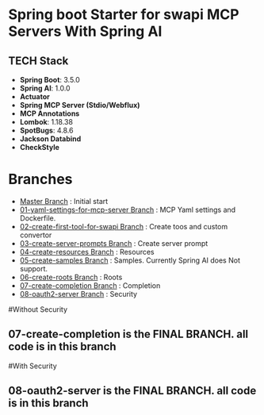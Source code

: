 # Spring boot Starter for swapi MCP Servers With Spring AI

## TECH Stack

- **Spring Boot**: 3.5.0
- **Spring AI**: 1.0.0
- **Actuator**
- **Spring MCP Server (Stdio/Webflux)**
- **MCP Annotations**
- **Lombok**: 1.18.38
- **SpotBugs**: 4.8.6
- **Jackson Databind**
- **CheckStyle**

# Branches
- [Master Branch](https://github.com/thrkrdk/spring-ai-mcp-server) : Initial start
- [01-yaml-settings-for-mcp-server Branch](https://github.com/thrkrdk/spring-ai-mcp-server/tree/01-yaml-settings-for-mcp-server) : MCP Yaml settings and Dockerfile.
- [02-create-first-tool-for-swapi Branch](https://github.com/thrkrdk/spring-ai-mcp-server/tree/02-create-first-tool-for-swapi) : Create toos and custom convertor
- [03-create-server-prompts Branch](https://github.com/thrkrdk/spring-ai-mcp-server/tree/03-create-server-prompts) : Create server prompt
- [04-create-resources Branch](https://github.com/thrkrdk/spring-ai-mcp-server/tree/04-create-resources) : Resources
- [05-create-samples Branch](https://github.com/thrkrdk/spring-ai-mcp-server/tree/05-create-samples) : Samples. Currently Spring AI does Not support.
- [06-create-roots Branch](https://github.com/thrkrdk/spring-ai-mcp-server/tree/06-create-roots) : Roots
- [07-create-completion Branch](https://github.com/thrkrdk/spring-ai-mcp-server/tree/07-create-completion) : Completion
- [08-oauth2-server Branch]([https://github.com/thrkrdk/spring-ai-mcp-server/tree/07-create-completion](https://github.com/thrkrdk/spring-ai-mcp-server/tree/08-oauth2-server)) : Security 

#Without Security
## 07-create-completion is the FINAL BRANCH. all code is in this branch

#With Security
## 08-oauth2-server  is the FINAL BRANCH. all code is in this branch

